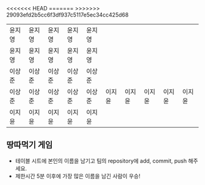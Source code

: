 <table>
      <tbody>
	<tr>
          <td>윤지영</td>
          <td>윤지영</td>
          <td>윤지영</td>
          <td>윤지영</td>
          <td>윤지영</td>
        </tr>
	<tr>
	  <td>윤지영</td>
	  <td>윤지영</td>
	  <td>윤지영</td>
	  <td>윤지영</td>
	  <td>윤지영</td>
	</tr>
        <tr>
<<<<<<< HEAD
          <td>이상준</td>
          <td>이상준</td>
          <td>이상준</td>
          <td>이상준</td>
          <td>이상준</td>
        </tr>
        <tr>
          <td>이상준</td>
          <td>이상준</td>
          <td>이상준</td>
          <td>이상준</td>
          <td>이상준</td>
=======
          <td>이지윤</td>
          <td>이지윤</td>
          <td>이지윤</td>
          <td>이지윤</td>
          <td>이지윤</td>
        </tr>
        <tr>
          <td>이지윤</td>
          <td>이지윤</td>
          <td>이지윤</td>
          <td>이지윤</td>
          <td>이지윤</td>
>>>>>>> 29093efd2b5cc6f3df937c5117e5ec34cc425d68
        </tr>
      </tbody>
</table>

## 땅따먹기 게임

- 테이블 시트에 본인의 이름을 남기고 팀의 repository에 add, commit, push 해주세요.
- 제한시간 5분 이후에 가장 많은 이름을 남긴 사람이 우승!
